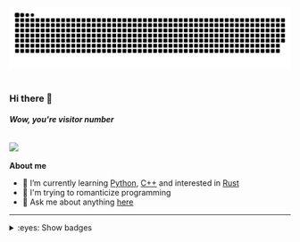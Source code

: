 <picture>
 <source media="(prefers-color-scheme: dark)" srcset="https://raw.githubusercontent.com/benzlokzik/benzlokzik/snakes/github-contribution-grid-snake-dark.svg" />
 <source media="(prefers-color-scheme: light)" srcset="https://raw.githubusercontent.com/benzlokzik/benzlokzik/snakes/github-contribution-grid-snake.svg" />
 <img alt="github-snake" src="https://raw.githubusercontent.com/benzlokzik/benzlokzik/snakes/github-contribution-grid-snake.svg" />
</picture>
<br/> <br/>

### Hi there 👋

###### **Wow, you're visitor number**

<img src="https://profile-counter.glitch.me/benzlokzik/count.svg" />



<!--
**benzlokzik/benzlokzik** is a ✨ _special_ ✨ repository because its `README.md` (this file) appears on your GitHub profile.

Here are some ideas to get you started:


- 👯 I’m looking to collaborate on ...
- 🤔 I’m looking for help with ...
- 💬 Ask me about ...
- 📫 How to reach me: ...
- 😄 Pronouns: ...
- ⚡ Fun fact: ...
-->

**About me**

- 🌱 I’m currently learning [Python](https://github.com/topics/python), [C++](https://github.com/topics/cpp) and
  interested in [Rust](https://github.com/topics/rust)
- 💜 I'm trying to romanticize programming
- 💬 Ask me about anything [here](https://github.com/benzlokzik/benzlokzik/issues)

---



<details>

<summary>:eyes: Show badges</summary>

[//]: # ( <br/>)

[//]: # ( <img src="https://gpvc.arturio.dev/benzlokzik" align="center">)

<br/> <br/>

| <picture> <source srcset="https://github-readme-stats-benzlokzik.vercel.app/api?username=benzlokzik&show_icons=true&include_all_commits=true&show=reviews,discussions_started,discussions_answered,prs_merged,prs_merged_percentage&hide_border=true&theme=monokai" media="(prefers-color-scheme: dark)"/><source srcset="https://github-readme-stats-benzlokzik.vercel.app/api?username=benzlokzik&show_icons=true&include_all_commits=true&show=reviews,discussions_started,discussions_answered,prs_merged,prs_merged_percentage&hide_border=true&theme=buefy" media="(prefers-color-scheme: light), (prefers-color-scheme: no-preference)"/> <img src="https://github-readme-stats-benzlokzik.vercel.app/api?username=benzlokzik&show_icons=true&include_all_commits=true&show=reviews,discussions_started,discussions_answered,prs_merged,prs_merged_percentage&hide_border=true&theme=buefy" /> </picture> | <picture><source srcset="https://github-readme-stats-benzlokzik.vercel.app/api/top-langs/?username=benzlokzik&layout=compact&langs_count=12&hide_border=true&theme=monokai" media="(prefers-color-scheme: dark)"/><source srcset="https://github-readme-stats-benzlokzik.vercel.app/api/top-langs/?username=benzlokzik&layout=compact&langs_count=12&hide_border=true&theme=buefy" media="(prefers-color-scheme: light), (prefers-color-scheme: no-preference)"/><img src="https://github-readme-stats-benzlokzik.vercel.app/api?username=benzlokzik&show_icons=true" /></picture> |
|:----------------------------------------------------------------------------------------------------------------------------------------------------------------------------------------------------------------------------------------------------------------------------------------------------------------------------------------------------------------------------------------------------------------------------------------------------------------------------------------------------------------------------------------------------------------------------------------------------------------------------------------------------------------------------------------------------------------------------------------------------------------------------------------------------------------------------------------------------------------------------------------------------------------:|:----------------------------------------------------------------------------------------------------------------------------------------------------------------------------------------------------------------------------------------------------------------------------------------------------------------------------------------------------------------------------------------------------------------------------------------------------------------------------------------------------------------------------------------------------------------------------------:|
|                                                                                                                                                                                                                    <picture> <source srcset="https://streak-stats.demolab.com?user=benzlokzik&theme=monokai&hide_border=true&mode=weekly" media="(prefers-color-scheme: dark)"/><source srcset="https://streak-stats.demolab.com?user=benzlokzik&theme=buefy&hide_border=true&mode=weekly" media="(prefers-color-scheme: light), (prefers-color-scheme: no-preference)"/> <img src="https://streak-stats.demolab.com?user=benzlokzik&theme=buefy&hide_border=true&mode=weekly" /> </picture>                                                                                                                                                                                                                     |                                        <picture><source srcset="https://streak-stats.demolab.com?user=benzlokzik&theme=monokai&hide_border=true&locale=ru&mode=weekly" media="(prefers-color-scheme: dark)"/><source srcset="https://streak-stats.demolab.com?user=benzlokzik&theme=buefy&hide_border=true&locale=ru&mode=weekly" media="(prefers-color-scheme: light), (prefers-color-scheme: no-preference)"/><img src="https://streak-stats.demolab.com?user=benzlokzik&theme=buefy&hide_border=true&locale=ru&mode=weekly" /></picture>                                        |
|                                                                                                                                                                                                                                      <picture> <source srcset="https://streak-stats.demolab.com?user=benzlokzik&theme=monokai&hide_border=true" media="(prefers-color-scheme: dark)"/><source srcset="https://streak-stats.demolab.com?user=benzlokzik&theme=buefy&hide_border=true" media="(prefers-color-scheme: light), (prefers-color-scheme: no-preference)"/> <img src="https://streak-stats.demolab.com?user=benzlokzik&theme=buefy&hide_border=true" /> </picture>                                                                                                                                                                                                                                       |                                                          <picture><source srcset="https://streak-stats.demolab.com?user=benzlokzik&theme=monokai&hide_border=true&locale=hy" media="(prefers-color-scheme: dark)"/><source srcset="https://streak-stats.demolab.com?user=benzlokzik&theme=buefy&hide_border=true&locale=hy" media="(prefers-color-scheme: light), (prefers-color-scheme: no-preference)"/><img src="https://streak-stats.demolab.com?user=benzlokzik&theme=buefy&hide_border=true&locale=hy"/></picture>                                                           |

</details>
